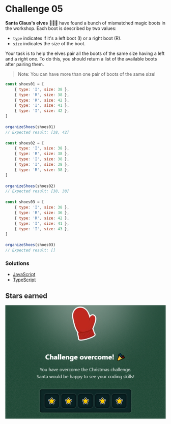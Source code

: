 # Challenge 05

**Santa Claus's elves** 🧝🧝‍♂️ have found a bunch of mismatched magic boots in the workshop. Each boot is described by two values:

- `type` indicates if it's a left boot (I) or a right boot (R).
- `size` indicates the size of the boot.

Your task is to help the elves pair all the boots of the same size having a left and a right one. To do this, you should return a list of the available boots after pairing them.

> Note: You can have more than one pair of boots of the same size!

```js
const shoes01 = [
	{ type: 'I', size: 38 },
	{ type: 'R', size: 38 },
	{ type: 'R', size: 42 },
	{ type: 'I', size: 41 },
	{ type: 'I', size: 42 },
]

organizeShoes(shoes01)
// Expected result: [38, 42]

const shoes02 = [
	{ type: 'I', size: 38 },
	{ type: 'R', size: 38 },
	{ type: 'I', size: 38 },
	{ type: 'I', size: 38 },
	{ type: 'R', size: 38 },
]

organizeShoes(shoes02)
// Expected result: [38, 38]

const shoes03 = [
	{ type: 'I', size: 38 },
	{ type: 'R', size: 36 },
	{ type: 'R', size: 42 },
	{ type: 'I', size: 41 },
	{ type: 'I', size: 43 },
]

organizeShoes(shoes03)
// Expected result: []
```

### Solutions

- [JavaScript](./solution.js)
- [TypeScript](./solution.ts)

## Stars earned

![5 stars](../../.github/05-challenge-stars.png)
